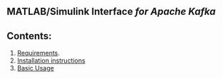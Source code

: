 ## MATLAB/Simulink Interface *for Apache Kafka*

## Contents:

1. [Requirements](../README.md#Requirements).
2. [Installation instructions](Installation.md)
3. [Basic Usage](BasicUsage.md)
<!-- 4. API reference -->

<!-- ## Reference Diagram -->


